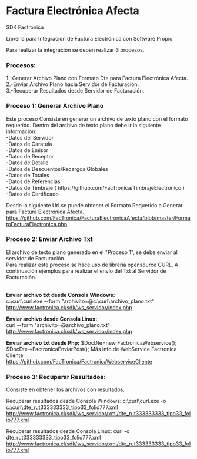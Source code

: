 # Factura Electrónica Afecta
SDK Factronica

Librería para Integración de Factura Electrónica con Software Propio

Para realizar la integración se deben realizar 3 procesos.

<h3>Procesos:</h3>
1.-Generar Archivo Plano con Formato Dte para Factura Electrónica Afecta.<br>
2.-Enviar Archivo Plano hacia Servidor de Facturación.<br>
3.-Recuperar Resultados desde Servidor de Facturación.<br>

<h3>Proceso 1: Generar Archivo Plano</h3>
Este proceso Consiste en generar un archivo de texto plano con el formato requerido.
Dentro del archivo de texto plano debe ir la siguiente información:
<br>-Datos del Servidor
<br>-Datos de Caratula
<br>-Datos de Emisor
<br>-Datos de Receptor
<br>-Datos de Detalle
<br>-Datos de Descuentos/Recargos Globales
<br>-Datos de Totales
<br>-Datos de Referencias
<br>-Datos de Timbraje ( https://github.com/FacTronica/TimbrajeElectronico )
<br>-Datos de Certificado

Desde la siguiente Url se puede obtener el Formato Requerido a Generar para Factura Electrónica Afecta.
<br>https://github.com/FacTronica/FacturaElectronicaAfecta/blob/master/FormatoFacturaElectronica.php

<h3>Proceso 2: Enviar Archivo Txt</h3>
El archivo de texto plano generado en el "Proceso 1", se debe enviar al servidor de Facturación.
<br>Para realizar este proceso se hace uso de librería opensource CURL.
A continuación ejemplos para realizar el envío del Txt al Servidor de Facturación.

<br><b>Enviar archivo txt desde Consola Windows:</b>
<br>c:\curl\curl.exe --form "archivito=@c:\curl\archivo_plano.txt" http://www.factronica.cl/sdk/ws_servidor/index.php

<b>Enviar archivo desde Consola Linux:</b>
<br>curl --form "archivito=@archivo_plano.txt" http://www.factronica.cl/sdk/ws_servidor/index.php

<b>Enviar archivo txt desde Php:</b>
$DocDte=new FactronicaWebservice(); 
$DocDte->FactronicaEnviarPost();
Más info de WebService Factronica Cliente
<br>https://github.com/FacTronica/FactronicaWebserviceCliente

<h3>Proceso 3: Recuperar Resultados:</h3>
Consiste en obtener los archivos con resultados.

Recuperar resultados desde Consola Windows:
c:\curl\curl.exe -o c:\curl\dte_rut333333333_tipo33_folio777.xml http://www.factronica.cl/sdk/ws_servidor/xml/dte_rut333333333_tipo33_folio777.xml

Recuperar resultados desde Consola Linux:
curl -o dte_rut333333333_tipo33_folio777.xml http://www.factronica.cl/sdk/ws_servidor/xml/dte_rut333333333_tipo33_folio777.xml

